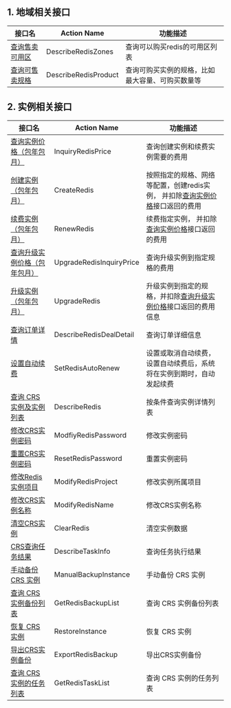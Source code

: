 ## 1. 地域相关接口
| 接口名 | Action Name | 功能描述 |
|---------|---------|---------|
| [查询售卖可用区](http://cloud.tencent.com/doc/api/260/4951) | DescribeRedisZones | 查询可以购买redis的可用区列表 |
| [查询可售卖规格](http://cloud.tencent.com/doc/api/260/4974) | DescribeRedisProduct | 查询可购买实例的规格，比如最大容量、可购买数量等 |


## 2. 实例相关接口

| 接口名 | Action Name | 功能描述 |
|---------|---------|---------|
| [查询实例价格（包年包月）](http://cloud.tencent.com/doc/api/260/5324) | InquiryRedisPrice | 查询创建实例和续费实例需要的费用 |
| [创建实例（包年包月）](http://cloud.tencent.com/doc/api/260/5325) | CreateRedis | 按照指定的规格、网络等配置，创建redis实例， 并扣除[查询实例价格](http://cloud.tencent.com/doc/api/260/5324)接口返回的费用|
| [续费实例（包年包月）](http://cloud.tencent.com/doc/api/260/5326)  | RenewRedis| 续费指定实例， 并扣除[查询实例价格](http://cloud.tencent.com/doc/api/260/5324)接口返回的费用|
| [查询升级实例价格（包年包月）](http://cloud.tencent.com/doc/api/260/5327) | UpgradeRedisInquiryPrice | 查询升级实例到指定规格的费用|
| [升级实例 （包年包月）](http://cloud.tencent.com/doc/api/260/5328)| UpgradeRedis | 升级实例到指定的规格，并扣除[查询升级实例价格](http://cloud.tencent.com/doc/api/260/5327)接口返回的费用信息|
| [查询订单详情](http://cloud.tencent.com/doc/api/260/5329) | DescribeRedisDealDetail | 查询订单详细信息|
| [设置自动续费](http://cloud.tencent.com/doc/api/260/5330)  | SetRedisAutoRenew| 设置或取消自动续费， 设置自动续费后，系统将在实例到期时，自动发起续费|
| [查询 CRS 实例及实例列表](http://cloud.tencent.com/doc/api/260/1384) | DescribeRedis |  按条件查询实例详情列表 | 
| [修改CRS实例密码](/document/product/239/8405) | ModfiyRedisPassword | 修改实例密码|
| [重置CRS实例密码](/document/product/239/1390) | ResetRedisPassword | 重置实例密码|
| [修改Redis实例项目](http://cloud.tencent.com/doc/api/260/1385) | ModifyRedisProject |  修改实例所属项目 |
| [修改CRS实例名称](https://cloud.tencent.com/document/api/239/8431) | ModifyRedisName |  修改CRS实例名称 | 
| [清空CRS实例](http://cloud.tencent.com/doc/api/260/1386) | ClearRedis |  清空实例数据 | 
| [CRS查询任务结果](http://cloud.tencent.com/doc/api/260/1387) | DescribeTaskInfo | 查询任务执行结果 |
| [手动备份 CRS 实例](/document/product/239/8402) | ManualBackupInstance | 手动备份 CRS 实例 |
| [查询 CRS 实例备份列表](/document/product/239/8403) | GetRedisBackupList | 查询 CRS 实例备份列表 |  
| [恢复 CRS 实例](/document/product/239/8401) | RestoreInstance | 恢复 CRS 实例 |
| [导出CRS实例备份](/document/product/239/8430) | ExportRedisBackup | 导出CRS实例备份 |  
| [查询 CRS 实例的任务列表](/document/product/239/8404) | GetRedisTaskList | 查询 CRS 实例的任务列表 |
